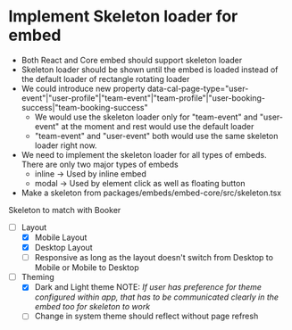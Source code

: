 # Implement Skeleton loader for embed

- Both React and Core embed should support skeleton loader
- Skeleton loader should be shown until the embed is loaded instead of the default loader of rectangle rotating loader
- We could introduce new property data-cal-page-type="user-event"|"user-profile"|"team-event"|"team-profile"|"user-booking-success|"team-booking-success"
  - We would use the skeleton loader only for "team-event" and "user-event" at the moment and rest would use the default loader
  - "team-event" and "user-event" both would use the same skeleton loader right now.
- We need to implement the skeleton loader for all types of embeds. There are only two major types of embeds
  - inline -> Used by inline embed
  - modal -> Used by element click as well as floating button
- Make a skeleton from packages/embeds/embed-core/src/skeleton.tsx



Skeleton to match with Booker
- [ ] Layout
  - [x] Mobile Layout
  - [x] Desktop Layout
  - [ ] Responsive as long as the layout doesn't switch from Desktop to Mobile or Mobile to Desktop
- [ ] Theming
  - [x] Dark and Light theme
      NOTE: _If user has preference for theme configured within app, that has to be communicated clearly in the embed too for skeleton to work_
  - [ ] Change in system theme should reflect without page refresh
